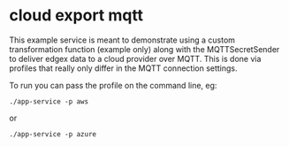 # cloud export mqtt

This example service is meant to demonstrate using a custom transformation function (example only) along with the MQTTSecretSender to deliver edgex data to a cloud provider over MQTT.  This is done via profiles that really only differ in the MQTT connection settings.

To run you can pass the profile on the command line, eg:

`./app-service -p aws`

or

`./app-service -p azure`
